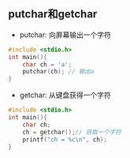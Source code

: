 ## putchar和getchar

- putchar: 向屏幕输出一个字符

```c
#include <stdio.h>
int main(){
    char ch = 'a';
    putchar(ch); // 输出a
}
```

- getchar: 从键盘获得一个字符

```c
#include <stdio.h>
int main(){
    char ch;
    ch = getchar();// 获取一个字符
    printf("ch = %c\n", ch);
}
```

